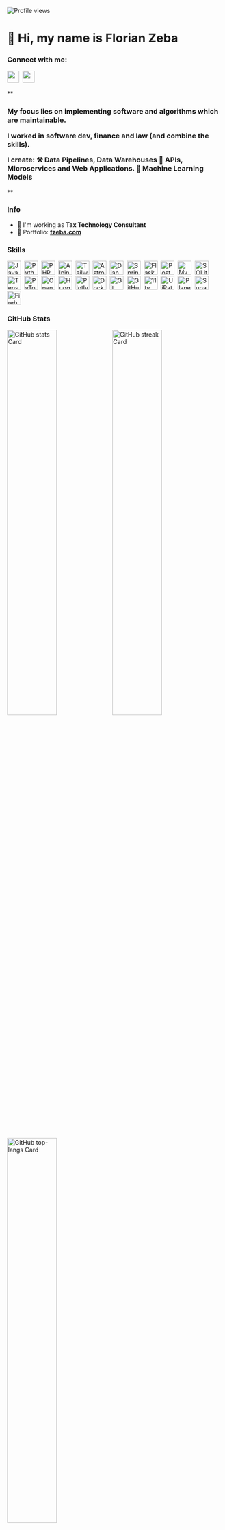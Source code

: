 ![Profile views](https://komarev.com/ghpvc/?username=flnzba&label=Profile%20views&color=0e75b6&style=flat)

<div id="toc">
  <ul align="left" style="list-style: none">
    <summary>
      <h1>
        👋 Hi, my name is Florian Zeba
      </h1>
    </summary>
  </ul>
</div>

**<h3 align="left">Connect with me:</h3>** 
<p align="left"><a href="https://github.com/flnzba" target="_blank"><img src="https://img.shields.io/badge/GitHub-100000?style=flat-square&logo=github&logoColor=white" height="28" style="margin-right: 4px"></a> <a href="https://www.linkedin.com/in/florian-zeba" target="_blank"><img src="https://img.shields.io/badge/LinkedIn-0077B5?style=flat-square&logo=linkedin&logoColor=white" height="28" style="margin-right: 4px"></a></p>

 **<h3 align="left">My focus lies on implementing software and algorithms which are maintainable.

I worked in software dev, finance and law (and combine the skills).

I create:
⚒️ Data Pipelines, Data Warehouses
🛜 APIs, Microservices and Web Applications.
🤖 Machine Learning Models</h3>**

**<h3 align="left">Info</h3>**

- 💼 I'm working as **Tax Technology Consultant**
- 📂 Portfolio: **<a href="fzeba.com" target="_blank">fzeba.com</a>**

 **<h3 align="left">Skills</h3>**

<p align="left"><img src="https://cdn.simpleicons.org/javascript/F7DF1E" height="32" alt="JavaScript" style="margin-right: 4px"> <img src="https://cdn.simpleicons.org/python/3776AB" height="32" alt="Python" style="margin-right: 4px"> <img src="https://cdn.simpleicons.org/php/787CB5" height="32" alt="PHP" style="margin-right: 4px"> <img src="https://cdn.simpleicons.org/alpinedotjs/4FC08D" height="32" alt="Alpine.js" style="margin-right: 4px"> <img src="https://cdn.simpleicons.org/tailwindcss/06B6D4" height="32" alt="Tailwind" style="margin-right: 4px"> <img src="https://cdn.simpleicons.org/astro/FF5D01" height="32" alt="Astro" style="margin-right: 4px"> <img src="https://cdn.simpleicons.org/django/092E20" height="32" alt="Django" style="margin-right: 4px"> <img src="https://cdn.simpleicons.org/spring/6DB33F" height="32" alt="Spring" style="margin-right: 4px"> <img src="https://cdn.simpleicons.org/flask/000000" height="32" alt="Flask" style="margin-right: 4px"> <img src="https://cdn.simpleicons.org/postgresql/336791" height="32" alt="PostgreSQL" style="margin-right: 4px"> <img src="https://cdn.simpleicons.org/mysql/4479A1" height="32" alt="MySQL" style="margin-right: 4px"> <img src="https://cdn.simpleicons.org/sqlite/003B57" height="32" alt="SQLite" style="margin-right: 4px"> <img src="https://cdn.simpleicons.org/tensorflow/FF6F00" height="32" alt="TensorFlow" style="margin-right: 4px"> <img src="https://cdn.simpleicons.org/pytorch/EE4C2C" height="32" alt="PyTorch" style="margin-right: 4px"> <img src="https://cdn.simpleicons.org/openai/6B3F9D" height="32" alt="OpenAI" style="margin-right: 4px"> <img src="https://cdn.simpleicons.org/huggingface/fde047" height="32" alt="Hugging Face" style="margin-right: 4px"> <img src="https://cdn.simpleicons.org/plotly/3D7E9A" height="32" alt="Plotly" style="margin-right: 4px"> <img src="https://cdn.simpleicons.org/docker/2496ED" height="32" alt="Docker" style="margin-right: 4px"> <img src="https://cdn.simpleicons.org/git/F1502F" height="32" alt="Git" style="margin-right: 4px"> <img src="https://cdn.simpleicons.org/github/181717" height="32" alt="GitHub" style="margin-right: 4px"> <img src="https://cdn.simpleicons.org/11ty/000000" height="32" alt="11ty" style="margin-right: 4px"> <img src="https://cdn.simpleicons.org/uipath/002C77" height="32" alt="UiPath" style="margin-right: 4px"> <img src="https://cdn.simpleicons.org/planetscale/000000" height="32" alt="PlanetScale" style="margin-right: 4px"> <img src="https://cdn.simpleicons.org/supabase/3ECF8E" height="32" alt="Supabase" style="margin-right: 4px"> <img src="https://cdn.simpleicons.org/firebase/FFCA28" height="32" alt="Firebase" style="margin-right: 4px"></p>

 **<h3 align="left">GitHub Stats</h3>**

<p align="left">
  <img width="48%" src="https://github-readme-stats.vercel.app/api?username=flnzba&theme=react&hide_title=false&hide_rank=false&show_icons=false&include_all_commits=false&count_private=true&line_height=23" alt="GitHub stats Card" />
  <img width="48%" src="https://streak-stats.demolab.com/?user=flnzba&theme=react&hide_border=false&date_format=M+j%5B%2C+Y%5D&mode=daily&hide_total_contributions=false&hide_current_streak=false&hide_longest_streak=false&card_height=200" alt="GitHub streak Card" />
</p>

<p align="left">
  <img width="48%" src="https://github-readme-stats.vercel.app/api/top-langs?username=flnzba&theme=react&hide_title=false&layout=compact&langs_count=6&hide_progress=false&card_width=400" alt="GitHub top-langs Card" />
</p>

 **<h3 align="left">Support Me</h3>**

<p align="left"><a href="https://buymeacoffee.com/flnzba" target="_blank"><img src="https://img.shields.io/badge/Buy%20Me%20a%20Coffee-fde047?style=flat-square&logo=buy-me-a-coffee&logoColor=white" height="36" style="margin-right: 4px"></a> <a href="https://ko-fi.com/flnzba" target="_blank"><img src="https://img.shields.io/badge/Ko--fi-343B45?style=flat-square&logo=kofi&logoColor=Black" height="36" style="margin-right: 4px"></a></p>

## Leetcode Solutions

[Link to Leetcode Repo](https://github.com/flnzba/leetcode/blob/main/README.md)

## 📊 Business-Intelligence-Skill Stack
+ Qlik
+ Microsoft Power BI
+ KNIME
+ Alteryx

## 📊 Business-Skill Stack
+ Finance - Controlling & Business Planning
+ Project Management
+ Austrian & European Law
+ Digital Marketing

## ✏️ Contact
+ Github: flnzba
+ Linkedin: Florian Zeba
+ E-Mail: florian@fzeba.com

